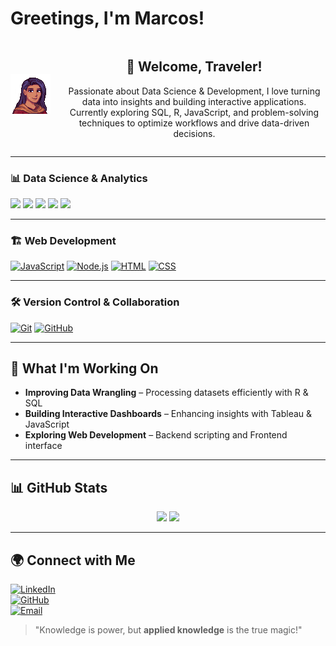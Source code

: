 # Greetings, I'm Marcos!

<div align="center" style="display: flex; align-items: center;">
  <img src="https://github.com/roaring90s/roaring90s/blob/main/portrait.png" width="20%" style="margin-right: 20px;" />
  <div>
    <h2>🏰 Welcome, Traveler!</h2>
    <p>Passionate about Data Science & Development, I love turning data into insights and building interactive applications. Currently exploring SQL, R, JavaScript, and problem-solving techniques to optimize workflows and drive data-driven decisions.  </p>
  </div>
</div>

---

### 📊 Data Science & Analytics

  <img src="https://img.shields.io/badge/-SQL-4479A1?style=for-the-badge&logo=postgresql&logoColor=white&logoWidth=30" />
  <img src="https://img.shields.io/badge/-Spreadsheets-217346?style=for-the-badge&logo=google-sheets&logoColor=white&logoWidth=30" />
  <img src="https://img.shields.io/badge/-R-276DC3?style=for-the-badge&logo=r&logoColor=white&logoWidth=30" />
  <img src="https://img.shields.io/badge/-Tableau-E97627?style=for-the-badge&logo=tableau&logoColor=white&logoWidth=30" />
  <img src="https://img.shields.io/badge/-Python-3776AB?style=for-the-badge&logo=python&logoColor=white&logoWidth=30" />

---

### 🏗️ Web Development

[![JavaScript](https://img.shields.io/badge/-JavaScript-F7DF1E?style=for-the-badge&logo=javascript&logoColor=black)](https://developer.mozilla.org/en-US/docs/Web/JavaScript)
[![Node.js](https://img.shields.io/badge/-Node.js-339933?style=for-the-badge&logo=node.js&logoColor=white)](https://nodejs.org/)
[![HTML](https://img.shields.io/badge/-HTML5-E34F26?style=for-the-badge&logo=html5&logoColor=white)](https://developer.mozilla.org/en-US/docs/Web/HTML)
[![CSS](https://img.shields.io/badge/-CSS3-1572B6?style=for-the-badge&logo=css3&logoColor=white)](https://developer.mozilla.org/en-US/docs/Web/CSS)

---

### 🛠️ Version Control & Collaboration

[![Git](https://img.shields.io/badge/-Git-F05032?style=for-the-badge&logo=git&logoColor=white)](https://git-scm.com/)
[![GitHub](https://img.shields.io/badge/-GitHub-181717?style=for-the-badge&logo=github&logoColor=white)](https://github.com/roaring90s)

---

## 📌 **What I'm Working On**
- **Improving Data Wrangling** – Processing datasets efficiently with R & SQL  
- **Building Interactive Dashboards** – Enhancing insights with Tableau & JavaScript  
- **Exploring Web Development** – Backend scripting and Frontend interface

---

## 📊 **GitHub Stats**  
<p align="center">
  <img src="https://github-readme-stats.vercel.app/api?username=roaring90s&show_icons=true&theme=tokyonight" height="150" />
  <img src="https://github-readme-stats.vercel.app/api/top-langs/?username=roaring90s&layout=compact&theme=tokyonight" height="150" />
</p>

---

## 🌍 **Connect with Me**

[![LinkedIn](https://img.shields.io/badge/-LinkedIn-0A66C2?style=for-the-badge&logo=linkedin&logoColor=white)](https://www.linkedin.com/in/marcos-sousa-616375249/)  
[![GitHub](https://img.shields.io/badge/-GitHub-181717?style=for-the-badge&logo=github&logoColor=white)](https://github.com/roaring90s)  
[![Email](https://img.shields.io/badge/-Email-D14836?style=for-the-badge&logo=gmail&logoColor=white)](mailto:contato.marcos90s@gmail.com)

> "Knowledge is power, but **applied knowledge** is the true magic!"  
